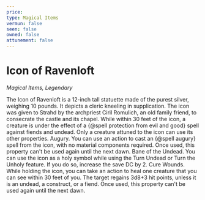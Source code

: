 ```yaml
---
price: 
type: Magical Items
vermun: false
seen: false
owned: false
attunement: false
---
```

# Icon of Ravenloft

*Magical Items, Legendary*

The Icon of Ravenloft is a 12-inch tall statuette made of the purest silver, weighing 10 pounds. It depicts a cleric kneeling in supplication. The icon was given to Strahd by the archpriest Ciril Romulich, an old family friend, to consecrate the castle and its chapel. While within 30 feet of the icon, a creature is under the effect of a {@spell protection from evil and good} spell against fiends and undead. Only a creature attuned to the icon can use its other properties. Augury. You can use an action to cast an {@spell augury} spell from the icon, with no material components required. Once used, this property can't be used again until the next dawn. Bane of the Undead. You can use the icon as a holy symbol while using the Turn Undead or Turn the Unholy feature. If you do so, increase the save DC by 2. Cure Wounds. While holding the icon, you can take an action to heal one creature that you can see within 30 feet of you. The target regains 3d8+3 hit points, unless it is an undead, a construct, or a fiend. Once used, this property can't be used again until the next dawn.